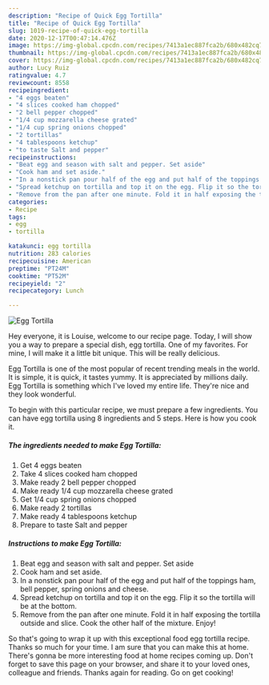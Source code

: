 ```yaml
---
description: "Recipe of Quick Egg Tortilla"
title: "Recipe of Quick Egg Tortilla"
slug: 1019-recipe-of-quick-egg-tortilla
date: 2020-12-17T00:47:14.476Z
image: https://img-global.cpcdn.com/recipes/7413a1ec887fca2b/680x482cq70/egg-tortilla-recipe-main-photo.jpg
thumbnail: https://img-global.cpcdn.com/recipes/7413a1ec887fca2b/680x482cq70/egg-tortilla-recipe-main-photo.jpg
cover: https://img-global.cpcdn.com/recipes/7413a1ec887fca2b/680x482cq70/egg-tortilla-recipe-main-photo.jpg
author: Lucy Ruiz
ratingvalue: 4.7
reviewcount: 8558
recipeingredient:
- "4 eggs beaten"
- "4 slices cooked ham chopped"
- "2 bell pepper chopped"
- "1/4 cup mozzarella cheese grated"
- "1/4 cup spring onions chopped"
- "2 tortillas"
- "4 tablespoons ketchup"
- "to taste Salt and pepper"
recipeinstructions:
- "Beat egg and season with salt and pepper. Set aside"
- "Cook ham and set aside."
- "In a nonstick pan pour half of the egg and put half of the toppings ham, bell pepper, spring onions and cheese."
- "Spread ketchup on tortilla and top it on the egg. Flip it so the tortilla will be at the bottom."
- "Remove from the pan after one minute. Fold it in half exposing the tortilla outside and slice. Cook the other half of the mixture. Enjoy!"
categories:
- Recipe
tags:
- egg
- tortilla

katakunci: egg tortilla 
nutrition: 283 calories
recipecuisine: American
preptime: "PT24M"
cooktime: "PT52M"
recipeyield: "2"
recipecategory: Lunch

---
```



![Egg Tortilla](https://img-global.cpcdn.com/recipes/7413a1ec887fca2b/680x482cq70/egg-tortilla-recipe-main-photo.jpg)

Hey everyone, it is Louise, welcome to our recipe page. Today, I will show you a way to prepare a special dish, egg tortilla. One of my favorites. For mine, I will make it a little bit unique. This will be really delicious.

Egg Tortilla is one of the most popular of recent trending meals in the world. It is simple, it is quick, it tastes yummy. It is appreciated by millions daily. Egg Tortilla is something which I've loved my entire life. They're nice and they look wonderful.




To begin with this particular recipe, we must prepare a few ingredients. You can have egg tortilla using 8 ingredients and 5 steps. Here is how you cook it.

<!--inarticleads1-->

##### The ingredients needed to make Egg Tortilla:

1. Get 4 eggs beaten
1. Take 4 slices cooked ham chopped
1. Make ready 2 bell pepper chopped
1. Make ready 1/4 cup mozzarella cheese grated
1. Get 1/4 cup spring onions chopped
1. Make ready 2 tortillas
1. Make ready 4 tablespoons ketchup
1. Prepare to taste Salt and pepper




<!--inarticleads2-->

##### Instructions to make Egg Tortilla:

1. Beat egg and season with salt and pepper. Set aside
1. Cook ham and set aside.
1. In a nonstick pan pour half of the egg and put half of the toppings ham, bell pepper, spring onions and cheese.
1. Spread ketchup on tortilla and top it on the egg. Flip it so the tortilla will be at the bottom.
1. Remove from the pan after one minute. Fold it in half exposing the tortilla outside and slice. Cook the other half of the mixture. Enjoy!




So that's going to wrap it up with this exceptional food egg tortilla recipe. Thanks so much for your time. I am sure that you can make this at home. There's gonna be more interesting food at home recipes coming up. Don't forget to save this page on your browser, and share it to your loved ones, colleague and friends. Thanks again for reading. Go on get cooking!
